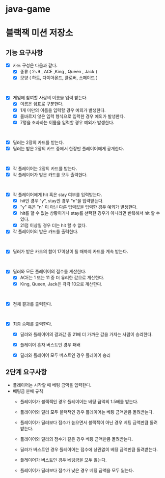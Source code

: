# java-game

# 블랙잭 미션 저장소

## 기능 요구사항

- [x] 카드 구성은 다음과 같다.
    - [x] 종류 ( 2~9 , ACE ,King , Queen , Jack )
    - [x] 모양 ( 하트, 다이아몬드, 클로버, 스페이드 )

<br>

- [x] 게임에 참여할 사람의 이름을 입력 받는다.
    - [x] 이름은 쉼표로 구분한다.
    - [x] 1개 미만의 이름을 입력할 경우 예외가 발생한다.
    - [x] 올바르지 않은 입력 형식으로 입력한 경우 예외가 발생한다.
    - [x] 7명을 초과하는 이름을 입력할 경우 예외가 발생한다.

<br>

- [x] 딜러는 2장의 카드를 받는다.
- [x] 딜러는 받은 2장의 카드 중에서 한장만 플레이어에게 공개한다.

<br>

- [x] 각 플레이어는 2장의 카드를 받는다.
- [x] 각 플레이어가 받은 카드를 모두 출력한다.

<br>

- [x] 각 플레이어에게 hit 혹은 stay 여부를 입력받는다.
    - [x] hit인 경우 "y", stay인 경우 "n"을 입력받는다.
    - [x] "y" 혹은 "n" 이 아닌 다른 입력값을 입력한 경우 예외가 발생한다.
    - [x] hit를 할 수 없는 상황이거나 stay를 선택한 경우가 아니라면 반복해서 hit 할 수 있다.
    - [x] 21점 이상일 경우 더는 hit 할 수 없다.
- [x] 각 플레이어의 받은 카드를 출력한다.

<br>

- [x] 딜러가 받은 카드의 합이 17이상이 될 때까지 카드를 계속 받는다.

<br>

- [x] 딜러와 모든 플레이어의 점수를 계산한다.
    - [x] ACE는 1 또는 11 중 더 유리한 값으로 계산한다.
    - [x] King, Queen, Jack은 각각 10으로 계산한다.

<br>

- [x] 전체 결과를 출력한다.
  
<br>

- [x] 최종 승패를 출력한다.
    - [x] 딜러와 플레이어의 결과값 중 21에 더 가까운 값을 가지는 사람이 승리한다.
    - [x] 플레이어 혼자 버스트인 경우 패배
    - [x] 딜러와 플레이어 모두 버스트인 경우 플레이어 승리
    


## 2단계 요구사항

* 플레이어는 시작할 때 베팅 금액을 입력한다.
* 베팅금 분배 규칙
  * 플레이어가 블랙잭인 경우 플레이어는 베팅 금액의 1.5배를 받는다.
  
  * 플레이어와 딜러 모두 블랙잭인 경우 플레이어는 베팅 금액만큼 돌려받는다.
  * 플레이어가 딜러보다 점수가 높으면서 블랙잭이 아닌 경우 베팅 금액만큼 돌려받는다.
  * 플레이어와 딜라의 점수가 같은 경우 베팅 금액만큼 돌려받는다.
  * 딜러가 버스트인 경우 플레이어는 점수에 상관없이 베팅 금액만큼 돌려받는다.

  * 플레이어가 버스트인 경우 베팅금을 모두 잃는다.
  * 플레이어가 딜러보다 점수가 낮은 경우 베팅 금액을 모두 잃는다.
